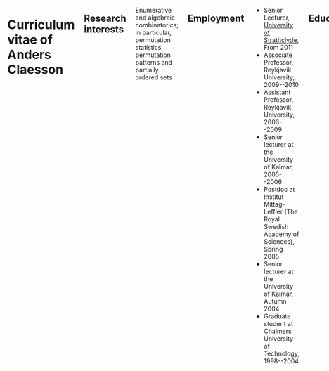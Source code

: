 <div class="sixteen columns">

# Curriculum vitae of Anders Claesson

## Research interests

Enumerative and algebraic combinatorics; in particular, permutation
statistics, permutation patterns and partially ordered sets

## Employment

*  Senior Lecturer, [University of Strathclyde](http://www.strath.ac.uk/), From 2011
*  Associate Professor, Reykjavík University, 2009--2010
*  Assistant Professor, Reykjavík University, 2006--2009
*  Senior lecturer at the University of Kalmar, 2005--2006
*  Postdoc at Institut Mittag-Leffler 
   (The Royal Swedish Academy of Sciences), Spring 2005
*  Senior lecturer at the University of Kalmar, Autumn 2004
*  Graduate student at Chalmers University of Technology, 1998--2004

## Education

*  Chalmers University of Technology, Doctor of Philosophy,
   1998--2004.  Thesis: *Permutation patterns, continued fractions,
   and a group determined by an ordered set* (ISBN 0346-718x). 
   Advisor: Professor Einar Steingrímsson. 
   Defense: February 27, 2004. Opponent: Mireille Bousquet-Mélou, 
   director of research at LaBRI, Université Bordeaux 1
*  Chalmers University of Technology, Licentiate of Philosophy,
   1998--2001. Thesis: *Generalised Pattern Avoidance*
*  Göteborg University, Bachelor of Science in Mathematics,
   1994--1998. (Including one year of studies at University of
   Strathclyde, Glasgow)

<!--
### Summer Schools attended

*  CIRM, Luminy, Summer School on Combinatorics of Groups and
   Algebras, July 2004. (Organized by the network: Algebraic
   Combinatorics in Europe)
*  Linköping University, Summer School on Enumerative Combinatorics,
   July 2003. (Organized by the network: Algebraic Combinatorics
   in Europe)
-->

## Research visits

*  Visited Michael Albert at University of Otago (Dunedin, New
   Zealand) for one and a half months in the winter of 2012
*  Visited Michael Albert at University of Otago (Dunedin, New
   Zealand) for three months in the winter of 2010
*  Visited Petter Brändén at KTH (Royal Institute of Technology,
   Stockholm) for two weeks in the spring of 2009
*  Visited David Wagner at the University of Waterloo for 
   four months in the spring/summer of 2002
*  Visited Mireille Bousquet-Mélou at LaBRI, Université Bordeaux 1, 
   for one month in the spring of 2001

## Preprints 

1. An involution on bicubic maps and β(0,1)-trees, with Sergey Kitaev
   and Anna de Mier, *arXiv:1210.3219*

## Publications in Journals

1. An involution on β(1,0)-trees, with Sergey Kitaev and Einar
   Steingrímsson, accepted for publication in *Advances in Applied
   Mathematics*, 2012
1. Upper bounds for the Stanley-Wilf limit of 1324 and other layered
   patterns, with Vít Jelínek and Einar Steingrímsson,
   *Journal of Combinatorial Theory Series A* 119(8) (2012) 1680–1691
1. On the inverse image of pattern classes under bubble sort, with
   Michael H. Albert, M. D. Atkinson, Mathilde Bouvel, Mark Dukes,
   *Journal of Combinatorics* 2 (2011) 231–243
1. Mesh Patterns and the Expansion of Permutation Statistics as Sums
   of Permutation Patterns, with Petter Brändén, *The Electronic
   Journal of Combinatorics* 18(2) (2011)
1. Partition and composition matrices, with Mark Dukes and Martina Kubitzke,
   *Journal of Combinatorial Theory Series A* 118(5) (2011) 1624--1637
1. n! matchings, n! posets, with Svante Linusson, *Proceedings of
   the American Mathematical Society* 139 (2011) 435--449
1. Pattern avoidance in partial permutations, with Vít Jelínek, Eva
   Jelinkova, Sergey Kitaev, *The Electronic Journal of Combinatorics*
   18(1) (2011) P25
1. Descent polynomials for permutations with bounded drop size, with
   Fan Chung, Mark Dukes and Ronald Graham,
   *European Journal of Combinatorics* 31 (2010) 1853--1867
1. (2+2)-free posets, ascent sequences and pattern avoiding
   permutations, with Mireille Bousquet-Mélou, Mark Dukes and Sergey
   Kitaev, *Journal of Combinatorial Theory Series A* 117 (2010) 884--909
1. A direct encoding of Stoimenow's matchings as ascent sequences, 
   with Mark Dukes and Sergey Kitaev, *The Australasian Journal of 
   Combinatorics* 49 (2011) 47--59
1. Permutations sortable by n-4 passes through a stack, with Mark
   Dukes and Einar Steingrímsson, *Annals of Combinatorics* 14 (2010) 45--51
1. Boolean complexes for Ferrers graphs, with Sergey Kitaev, 
   Kari Ragnarsson and Bridget Eileen Tenner,
   *The Australasian Journal of Combinatorics* 48 (2010) 159–173
1. Decompositions and statistics for &beta;(1,0)-trees and 
   nonseparable permutations, with S. Kitaev and E. Steingrímsson, 
   *Advances in Applied Mathematics* 42 (2009) 313--328
1. Classification of bijections between 321- and 132-avoiding
   permutations, with S. Kitaev, *Séminaire Lotharingien 
   de Combinatoire*, B60d, (2008), 30pp 
1. Conway's napkin problem, with T. K. Petersen,
   *American Mathematical Monthly*, March 2007
1. Enumerating Permutations Avoiding a Pair of
   Babson-Steingrímsson Patterns, with T. Mansour, 
   *Ars Combinatoria*, Volume LXXVII (2005)
1. Counting segmented permutations using bicoloured Dyck paths, *The
   Electronic Journal of Combinatorics* 12 (2005), #R39
1. A Permutation Group Determined by an Ordered Set, with C. D. Godsil
   and D. G. Wagner, *Discrete Mathematics* 269 (2003), 273--279
1. Counting Occurrences of a Pattern of Type (1,2) or (2,1) in
   Permutations, with T. Mansour, *Advances in Applied Mathematics* 29
   (2002), 293--310
1. Catalan Continued Fractions and Increasing Subsequences in
   Permutations, with P. Brändén and E. Steingrímsson, *Discrete
   Mathematics* 258 (2002), 275--287
1. Generalized Pattern Avoidance, *European Journal of Combinatorics*
   22 (2001), 961--971

## Publications in Conference proceedings

1. Sorting and preimages of pattern classes, with Henning Úlfarsson,
   24th International Conference on Formal Power Series & Algebraic
   Combinatorics (FPSAC 2012), Nagoya, July 30-August 3, 2012
1. Partition and composition matrices: two matrix analogues of set
   partitions, with Mark Dukes and Martina Kubitzke, 23rd
   International Conference on Formal Power Series & Algebraic
   Combinatorics (FPSAC 2011), Reykjavík, June 13-17, 2011
1. Descent polynomials for permutations with bounded drop size, with
   Fan Chung, Mark Dukes and Ronald Graham, 
   The 22nd International Conference on Formal Power Series and Algebraic
   Combinatorics (FPSAC 2010),  San Francisco State University, August 2-6, 2010
1. n! matchings, n! posets, with Svante Linusson,
   The 22nd International Conference on Formal Power Series and Algebraic
   Combinatorics (FPSAC 2010),  San Francisco State University, August 2-6, 2010
1. Pattern avoidance in partial permutations, with Vit Jelínek, Eva Jelínková, Sergey Kitaev,
   The 22nd International Conference on Formal Power Series and Algebraic
   Combinatorics (FPSAC 2010),  San Francisco State University, August 2-6, 2010
1. Unlabeled (2+2)-free posets, ascent sequences and pattern avoiding
   permutations, with M. Bousquet-Mélou, M. Dukes and S. Kitaev, The 21th
   International Conference on Formal Power Series and Algebraic
   Combinatorics (FPSAC 2009), Hagenberg, Austria, July 2009
1. Classification of bijections between 321- and 132-avoiding
   permutations, with S. Kitaev, The 20th International Conference on
   Formal Power Series and Algebraic Combinatorics (FPSAC 2008), 
   Valparaiso, Chile, June 2008
1. Generalized Pattern Avoidance, The 13th International Conference on
   Formal Power Series and Algebraic Combinatorics (FPSAC 2001),
   Arizona State University, May 2001


## Presentations

*  NORCOM---The 11th Nordic Combinatorial Conference, KTH (Sweden), June 2013
*  Invited talk in a Special Session on Permutations at the AMS-MAA
   Joint Mathematics Meeting in San Diego.  The session was organized
   by Brian Miceli, Jeff Remmel and Jeff Liese, January 2013
*  Permutation Patterns 2011 at California Polytechnic State Unviersity, June 2011
*  Aurora Borealis Combinatorics Workshop, Abisko (Sweden), December 2010
*  Computer Science and Information Science Seminars, University of Otago,
   March 2010
*  Invited talk in a Special Session on Permutations at the AMS-MAA
   Joint Mathematics Meeting in San Francisco.
   The session was organized by Persi Diaconis, Ira Gessel and Richard
   Stanley, January 2010
*  FPSAC---International Conference on Formal Power Series and
   Algebraic Combinatorics, August 2010, July 2009, June 2008
   (poster), and May 2001
*  Permutation Patterns 2010 at Dartmouth College, August 2010
*  Combinatorics seminar at KTH (Royal Institute of Technology,
   Stockholm), April 2009, December 2007, and December 2006
*  Combinatorics Seminar at Reykjavik University,
   February 2009
*  Budapesti Műszaki és Gazdaságtudományi Egyetem (BME),
   October 2008
*  Reykjavik University, ICE-TCS, Research Seminar Series,
   October 2007, March 2007, May 2006, and March 2006
*  University of Iceland, October 2010, April 2007 and twice in October 2006,
*  The Icelandic Mathematical Society, August 2006
*  Mathematics Seminar at the University of Karlstad, December 2005
*  Combinatorics Seminar at Chalmers University of Technology,
   November 2005, March
   2003, September 2001, April 2001, and February 2001
*  Kalmars Matematiska Kollokvium, October 2005, September 2005, 
   June 2004, and October 2004
*  24th Nordic and 1st Franco-Nordic Congress of Mathematicians,
   Reykjavik, Iceland, January 2005
*  Tutte Colloquium, University of Waterloo, May 2002
*  Combinatorics Seminar at LaBRI, Université Bordeaux 1, 
   February 2001

## Research Grants

*  Co-recipient of a Grant for Excellence: Combinatorics on Words and
   Permutations, Iceland Research Fund 2009--2011
*  Postdoc grant (as a part of a Grant of Excellence), Iceland
   Research Fund, 2006--2008

##  Other research-related activities and administration

*  Guest editor,
   [Pure Mathematics and Applications](http://homelinux.capitano.unisi.it/~puma/),
   special issue devoted to
   [Permutation Patterns 2012](http://combinatorics.cis.strath.ac.uk/pp2012/)
*  Referee work for Journals: Journal of Combinatorial Theory Series
   A, Advances of Applied Mathematics, Transactions of the American
   Mathematical Society, European Journal of Combinatorics, Electronic
   Journal of Combinatorics, Discrete Mathematics, Séminaire
   Lotharingien de Combinatoire, Annals of Combinatorics, Journal of
   Integer Sequences, Discrete Applied Mathematics, Pure Mathematics
   and Applications, The Australasian Journal of Combinatorics, The
   Journal of Combinatorial Mathematics and Combinatorial Computing.
*  Referee work for Conferences: PP10--The eights conference on
   Permutation Patterns, PP09--The seventh conference on
   Permutation Patterns, SOFSEM09---35th International
   Conference on Current Trends in Theory and Practice of Computer
   Science, FPSAC09--21st International Conference on Formal Power
   Series & Algebraic Combinatorics, PP07---The fifth conference on
   Permutation Patterns, LICS---IEEE Symposium on Logic in Computer
   Science.
*  Referee for NSA (National Security Agency) (2011)
*  Member of the Organizing Committee
   for [PP 2012](http://combinatorics.cis.strath.ac.uk/pp2012/)
*  Member of the Organizing Committee
   for [FPSAC 2011](http://combinatorics.cis.strath.ac.uk/fpsac2011/)
*  Member of the Organizing Committee for the 10th Nordic
   Combinatorial Conference (NORCOM 2010)
*  Organizer of the combinatorics seminar at Reykjavik University, 2006--2010
*  Member of the hiring committee (RU) for postdoc positions in 2008
*  Member of the hiring committee (RU) for postdoc positions in 2009


## Doctoral students supervised

*  Stuart Hannah, 2011--

## Teaching experience at the University of Strathclyde

*  2013: CS103, CS203, CS316
*  2012: CS103, CS203, CS316
*  2011: CS101, CS203, CS316

## Teaching experience at Reykjavik University

### Master students

Coadvisor for two master students: Marteinn T. Hardarson and
Bergsteinn Einarsson

### New courses

*  Developed and taught a master level course in Generating Functions
*  Developed and taught an undergraduate course in Mathematics by Computer

### Existing courses

Responsible for several undergraduate courses: Number theory and abstract
algebra; Financial Mathematics; Calculus for teachers; Calculus for
computer scientists; Elementary Number Theory; Linear Algebra; Graph
Theory (shared responibility); Coding Theory

### Extracurricular

*  Trained the icelandic math olympiad team in 2007 and 2009
*  Referee for The Baltic Way mathematical contest, 2010

## Teaching experience at University of Kalmar

*  Developed and taught a new course in Discrete Mathematics
*  Lecturer in, and responsible for, six courses: Calculus I, Calculus
   II, Discrete Mathematics, Linear Algebra, Graph Theory, and
   Mathematics for Economists
*  Teaching assistant in Algebra and Calculus

## Teaching experience at Chalmers University of Technology

*  Lecturer in, and responsible for, two courses: Elementary Number
   Theory, and Discrete Mathematics
*  Teaching assistant in a variety of courses, such as: Calculus,
   Basic Algebra, Linear Algebra, Mathematical Logic, Absolute
   Geometry, and Discrete Mathematics

</div>
